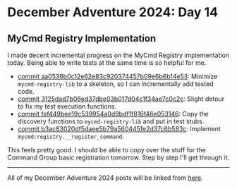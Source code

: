 # December Adventure 2024: Day 14

## MyCmd Registry Implementation

I made decent incremental progress on the MyCmd Registry implementation today. Being able to write tests at the same time is so helpful for me.

* [commit aa0536b0c12e62e83c920374457b09e6b6b14e53](https://github.com/travisbhartwell/mycmd/commit/aa0536b0c12e62e83c920374457b09e6b6b14e53): Minimize `mycmd-registry-lib` to a skeleton, so I can incrementally add tested code.
* [commit 3125dad7b06ed37dbe03b017d04c1f34ae7c0c2c](https://github.com/travisbhartwell/mycmd/commit/3125dad7b06ed37dbe03b017d04c1f34ae7c0c2c): Slight detour to fix my test execution functions.
* [commit fef449bee19c539954a0d9bdf1f816f46e053146](https://github.com/travisbhartwell/mycmd/commit/fef449bee19c539954a0d9bdf1f816f46e053146): Copy the discovery functions to `mycmd-registry-lib` and put in test stubs.
* [commit b3ac83020df5daee5b79a560445fe2d37c6b583c](https://github.com/travisbhartwell/mycmd/commit/b3ac83020df5daee5b79a560445fe2d37c6b583c): Implement `mycmd:registry.__register_command`.

This feels pretty good. I should be able to copy over the stuff for the Command Group basic registration tomorrow. Step by step I'll get through it.

---

All of my December Adventure 2024 posts will be linked from [here](../../december-adventure-2024).
